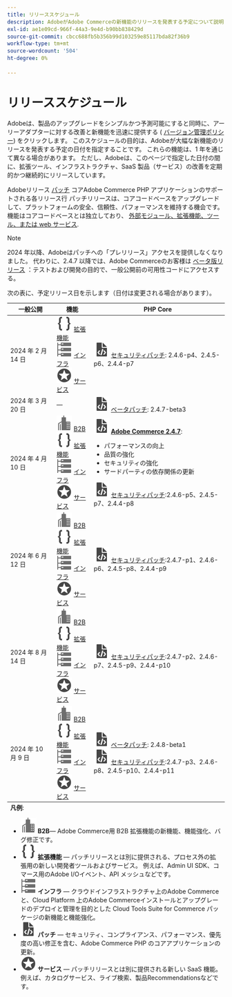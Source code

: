 ```yaml
---
title: リリーススケジュール
description: AdobeがAdobe Commerceの新機能のリリースを発表する予定について説明します。
exl-id: ae1e09cd-966f-44a3-9e4d-b90bb838429d
source-git-commit: cbcc688fb5b356b99d103259e85117bda82f36b9
workflow-type: tm+mt
source-wordcount: '504'
ht-degree: 0%

---
```


# リリーススケジュール

Adobeは、製品のアップグレードをシンプルかつ予測可能にすると同時に、アーリーアダプターに対する改善と新機能を迅速に提供する ( [バージョン管理ポリシー](versioning-policy.md)) をクリックします。 このスケジュールの目的は、Adobeが大幅な新機能のリリースを発表する予定の日付を指定することです。 これらの機能は、1 年を通じて異なる場合があります。 ただし、Adobeは、このページで指定した日付の間に、拡張ツール、インフラストラクチャ、SaaS 製品（サービス）の改善を定期的かつ継続的にリリースしています。

Adobeリリース [パッチ](versioning-policy.md#patch-release) コアAdobe Commerce PHP アプリケーションのサポートされる各リリース行 パッチリリースは、コアコードベースをアップグレードして、プラットフォームの安全、信頼性、パフォーマンスを維持する機会です。 機能はコアコードベースとは独立しており、 [外部モジュール、拡張機能、ツール、または web サービス](versioning-policy.md#extensibility-infrastructure-and-services-release).

>[!NOTE]
>
>2024 年以降、Adobeはパッチへの「プレリリース」アクセスを提供しなくなりました。 代わりに、2.4.7 以降では、Adobe Commerceのお客様は [ベータ版リリース](beta.md) ：テストおよび開発の目的で、一般公開前の可用性コードにアクセスする。

次の表に、予定リリース日を示します（日付は変更される場合があります）。

<table>
<thead>
  <tr>
    <th>一般公開</th>
    <th>機能</th>
    <th>PHP Core</th>
  </tr>
</thead>
<tfoot>
   <tr>
      <td colspan="3"><strong>凡例</strong>:
         <ul>
            <li><strong><img alt="B2B 機能アイコン" src="../assets/icons/enterprise.svg"></img> B2B</strong>— Adobe Commerce用 B2B 拡張機能の新機能、機能強化、バグ修正です。</li>
            <li><strong><img alt="拡張機能アイコン" src="../assets/icons/brackets.svg"></img> 拡張機能</strong> — パッチリリースとは別に提供される、プロセス外の拡張用の新しい開発者ツールおよびサービス。 例えば、Admin UI SDK、コマース用のAdobe I/Oイベント、API メッシュなどです。</li>
            <li><strong><img alt="インフラストラクチャ機能のアイコン" src="../assets/icons/servers.svg"></img> インフラ</strong> — クラウドインフラストラクチャ上のAdobe Commerceと、Cloud Platform 上のAdobe Commerceインストールとアップグレードのデプロイと管理を目的とした Cloud Tools Suite for Commerce パッケージの新機能と機能強化。</li>
            <li><strong><img alt="パッチリリースアイコン" src="../assets/icons/file-code.svg"></img> パッチ</strong> — セキュリティ、コンプライアンス、パフォーマンス、優先度の高い修正を含む、Adobe Commerce PHP のコアアプリケーションの更新。</li>
            <li><strong><img alt="サービス機能アイコン" src="../assets/icons/feature.svg"></img> サービス</strong> — パッチリリースとは別に提供される新しい SaaS 機能。 例えば、カタログサービス、ライブ検索、製品Recommendationsなどです。</li>
         </ul>
      </td>
   </tr>
</tfoot>
<tbody>
  <tr>
    <td>2024 年 2 月 14 日</td>
    <td><img alt="拡張機能アイコン" src="../assets/icons/brackets.svg"></img> <a href="https://developer.adobe.com/commerce/extensibility/">拡張機能</a><br><img alt="インフラストラクチャ機能のアイコン" src="../assets/icons/servers.svg"></img> <a href="https://experienceleague.adobe.com/docs/commerce-cloud-service/user-guide/release-notes/cloud-tools-suite.html">インフラ</a><br><img alt="サービス機能アイコン" src="../assets/icons/feature.svg"></img> <a href="https://experienceleague.adobe.com/docs/commerce-merchant-services/user-guides/release-information/release-notes-all.html">サービス</a></td>
    <td><img alt="パッチリリースアイコン" src="../assets/icons/file-code.svg"></img> <a href="release-notes/security/overview.md">セキュリティパッチ</a>: 2.4.6-p4、2.4.5-p6、2.4.4-p7</td>
  </tr>
  <tr>
    <td>2024 年 3 月 20 日</td>
    <td>—</td>
    <td><img alt="パッチリリースアイコン" src="../assets/icons/file-code.svg"></img> <a href="release-notes/commerce/overview.md">ベータパッチ</a>: 2.4.7-beta3</td>
  </tr>
  <tr>
    <td>2024 年 4 月 10 日</td>
    <td><img alt="B2B 機能アイコン" src="../assets/icons/enterprise.svg"></img> <a href="https://experienceleague.adobe.com/docs/commerce-admin/b2b/release-notes.html">B2B</a><br><img alt="拡張機能アイコン" src="../assets/icons/brackets.svg"></img> <a href="https://developer.adobe.com/commerce/extensibility/">拡張機能</a><br><img alt="インフラストラクチャ機能のアイコン" src="../assets/icons/servers.svg"></img> <a href="https://experienceleague.adobe.com/docs/commerce-cloud-service/user-guide/release-notes/cloud-tools-suite.html">インフラ</a><br><img alt="サービス機能アイコン" src="../assets/icons/feature.svg"></img> <a href="https://experienceleague.adobe.com/docs/commerce-merchant-services/user-guides/release-information/release-notes-all.html">サービス</a></td>
    <td><img alt="パッチリリースアイコン" src="../assets/icons/file-code.svg"></img> <a href="release-notes/commerce/overview.md"><strong>Adobe Commerce 2.4.7</a></strong>:<ul><li>パフォーマンスの向上</li><li>品質の強化</li><li>セキュリティの強化</li><li>サードパーティの依存関係の更新</li></ul><img alt="パッチリリースアイコン" src="../assets/icons/file-code.svg"></img> <a href="release-notes/security/overview.md">セキュリティパッチ</a>:2.4.6-p5、2.4.5-p7、2.4.4-p8</td>
  </tr>
  <tr>
    <td>2024 年 6 月 12 日</td>
    <td><img alt="B2B 機能アイコン" src="../assets/icons/enterprise.svg"></img> <a href="https://experienceleague.adobe.com/docs/commerce-admin/b2b/release-notes.html">B2B</a><br><img alt="拡張機能アイコン" src="../assets/icons/brackets.svg"></img> <a href="https://developer.adobe.com/commerce/extensibility/">拡張機能</a><br><img alt="インフラストラクチャ機能のアイコン" src="../assets/icons/servers.svg"></img> <a href="https://experienceleague.adobe.com/docs/commerce-cloud-service/user-guide/release-notes/cloud-tools-suite.html">インフラ</a><br><img alt="サービス機能アイコン" src="../assets/icons/feature.svg"></img> <a href="https://experienceleague.adobe.com/docs/commerce-merchant-services/user-guides/release-information/release-notes-all.html">サービス</a></td>
    <td><img alt="パッチリリースアイコン" src="../assets/icons/file-code.svg"></img> <a href="release-notes/security/overview.md">セキュリティパッチ</a>:2.4.7-p1、2.4.6-p6、2.4.5-p8、2.4.4-p9</td>
  </tr>
  <tr>
    <td>2024 年 8 月 14 日</td>
    <td><img alt="B2B 機能アイコン" src="../assets/icons/enterprise.svg"></img> <a href="https://experienceleague.adobe.com/docs/commerce-admin/b2b/release-notes.html">B2B</a><br><img alt="拡張機能アイコン" src="../assets/icons/brackets.svg"></img> <a href="https://developer.adobe.com/commerce/extensibility/">拡張機能</a><br><img alt="インフラストラクチャ機能のアイコン" src="../assets/icons/servers.svg"></img> <a href="https://experienceleague.adobe.com/docs/commerce-cloud-service/user-guide/release-notes/cloud-tools-suite.html">インフラ</a><br><img alt="サービス機能アイコン" src="../assets/icons/feature.svg"></img> <a href="https://experienceleague.adobe.com/docs/commerce-merchant-services/user-guides/release-information/release-notes-all.html">サービス</a></td>
    <td><img alt="パッチリリースアイコン" src="../assets/icons/file-code.svg"></img> <a href="release-notes/security/overview.md">セキュリティパッチ</a>:2.4.7-p2、2.4.6-p7、2.4.5-p9、2.4.4-p10</td>
  </tr>
  <tr>
    <td>2024 年 10 月 9 日</td>
    <td><img alt="B2B 機能アイコン" src="../assets/icons/enterprise.svg"></img> <a href="https://experienceleague.adobe.com/docs/commerce-admin/b2b/release-notes.html">B2B</a><br><img alt="拡張機能アイコン" src="../assets/icons/brackets.svg"></img> <a href="https://developer.adobe.com/commerce/extensibility/">拡張機能</a><br><img alt="インフラストラクチャ機能のアイコン" src="../assets/icons/servers.svg"></img> <a href="https://experienceleague.adobe.com/docs/commerce-cloud-service/user-guide/release-notes/cloud-tools-suite.html">インフラ</a><br><img alt="サービス機能アイコン" src="../assets/icons/feature.svg"></img> <a href="https://experienceleague.adobe.com/docs/commerce-merchant-services/user-guides/release-information/release-notes-all.html">サービス</a></td>
    <td><img alt="パッチリリースアイコン" src="../assets/icons/file-code.svg"></img> <a href="release-notes/commerce/overview.md">ベータパッチ</a>: 2.4.8-beta1<br><img alt="パッチリリースアイコン" src="../assets/icons/file-code.svg"></img> <a href="release-notes/security/overview.md">セキュリティパッチ</a>:2.4.7-p3、2.4.6-p8、2.4.5-p10、2.4.4-p11</td>
  </tr>
</tbody>
</table>

